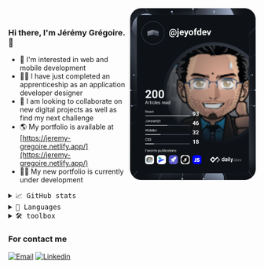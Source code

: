 <div align="left">
  <a href="https://app.daily.dev/DailyDevTips" target="_blank">
    <img
      width="256"
      align="right"
      src="https://github.com/jeyofdev/jeyofdev/blob/main/devcard.svg"
      alt="Jeyofdev's Dev Card"
    />
  </a>
</div>

<br />


### Hi there, I'm Jérémy Grégoire. 👋

- 👀 I'm interested in web and mobile development
- 🧑‍🎓 I have just completed an apprenticeship as an application developer designer
- 💞️ I am looking to collaborate on new digital projects as well as find my next challenge
- 🌎 My portfolio is available at [https://jeremy-gregoire.netlify.app/](https://jeremy-gregoire.netlify.app/)
- 👨‍💻 My new portfolio is currently under development

<details>
    <summary> <samp>📈 GitHub stats</samp></summary>
<br/>

![Jeremy Gregoire GitHub stats](https://github-readme-stats.vercel.app/api?username=jeyofdev)

</details>

<details>
    <summary> <samp>📝 Languages</samp></summary>
<br/>

![Jeremy Gregoire GitHub stats](https://github-readme-stats.vercel.app/api/top-langs/?username=jeyofdev&langs_count=10&layout=compact)

</details>

<details>
    <summary> <samp>🛠 toolbox</samp></summary>
<br/>
  
- Front-end :  
![HTML5](https://img.shields.io/badge/html5-%23E34F26.svg?style=flat-square&logo=html5&logoColor=white)
![CSS3](https://img.shields.io/badge/css3-%231572B6.svg?style=flat-square&logo=css3&logoColor=white)
![SASS](https://img.shields.io/badge/SASS-hotpink.svg?style=flat-square&logo=SASS&logoColor=white)
![TailwindCSS](https://img.shields.io/badge/tailwindcss-%2338B2AC.svg?style=flat-square&logo=tailwind-css&logoColor=white)
![Bootstrap](https://img.shields.io/badge/bootstrap-%23563D7C.svg?style=flat-square&logo=bootstrap&logoColor=white)
![MUI](https://img.shields.io/badge/MUI-%230081CB.svg?style=flat-square&logo=material-ui&logoColor=white)
![JavaScript](https://img.shields.io/badge/javascript-%23323330.svg?style=flat-square&logo=javascript&logoColor=%23F7DF1E)
![TypeScript](https://img.shields.io/badge/typescript-%23007ACC.svg?style=flat-square&logo=typescript&logoColor=white)
![React](https://img.shields.io/badge/react-%2320232a.svg?style=flat-square&logo=react&logoColor=%2361DAFB)
![React Router](https://img.shields.io/badge/React_Router-CA4245?style=flat-square&logo=react-router&logoColor=white)
![React Hook Form](https://img.shields.io/badge/React%20Hook%20Form-%23EC5990.svg?style=flat-square&logo=reacthookform&logoColor=white)
![Styled Components](https://img.shields.io/badge/styled--components-DB7093?style=flat-square&logo=styled-components&logoColor=white)
![Next JS](https://img.shields.io/badge/Next-black?style=flat-square&logo=next.js&logoColor=white)
![Redux](https://img.shields.io/badge/redux-%23593d88.svg?style=flat-square&logo=redux&logoColor=white)
![Webpack](https://img.shields.io/badge/webpack-%238DD6F9.svg?style=flat-square&logo=webpack&logoColor=black)
![React Native](https://img.shields.io/badge/react_native-%2320232a.svg?style=flat-square&logo=react&logoColor=%2361DAFB)
![Expo](https://img.shields.io/badge/expo-1C1E24?style=flat-square&logo=expo&logoColor=#D04A37)

- Back-end :  
![PHP](https://img.shields.io/badge/php-%23777BB4.svg?style=flat-square&logo=php&logoColor=white)
![MySQL](https://img.shields.io/badge/mysql-%2300f.svg?style=flat-square&logo=mysql&logoColor=white)
![MongoDB](https://img.shields.io/badge/MongoDB-%234ea94b.svg?style=flat-square&logo=mongodb&logoColor=white)
![Symfony](https://img.shields.io/badge/symfony-%23000000.svg?style=flat-square&logo=symfony&logoColor=white)
![WordPress](https://img.shields.io/badge/WordPress-%23117AC9.svg?style=flat-square&logo=WordPress&logoColor=white)
![NodeJS](https://img.shields.io/badge/node.js-6DA55F?style=flat-square&logo=node.js&logoColor=white)
![Express.js](https://img.shields.io/badge/express.js-%23404d59.svg?style=flat-square&logo=express&logoColor=%2361DAFB)
![JWT](https://img.shields.io/badge/JWT-black?style=flat-square&logo=JSON%20web%20tokens)
![GraphQL](https://img.shields.io/badge/-GraphQL-E10098?style=flat-square&logo=graphql&logoColor=white)
![Type-graphql](https://img.shields.io/badge/-TypeGraphQL-%23C04392?style=flat-square)
![Apollo-GraphQL](https://img.shields.io/badge/-ApolloGraphQL-311C87?style=flat-square&logo=apollo-graphql)
![Prisma](https://img.shields.io/badge/Prisma-5a67d8?style=flat-square&logo=apollo-graphql)
  
- Tests :  
![Jest](https://img.shields.io/badge/-jest-%23C21325?style=flat-square&logo=jest&logoColor=white)
![Mocha](https://img.shields.io/badge/-mocha-%238D6748?style=flat-square&logo=mocha&logoColor=white)
  
- DevOps :  
![Docker](https://img.shields.io/badge/docker-%230db7ed.svg?style=flat-square&logo=docker&logoColor=white)
 
- dependency :   
![NPM](https://img.shields.io/badge/NPM-%23000000.svg?style=flat-square&logo=npm&logoColor=white)
![Yarn](https://img.shields.io/badge/yarn-%232C8EBB.svg?style=flat-square&logo=yarn&logoColor=white)

- project :  
![Git](https://img.shields.io/badge/git-%23F05033.svg?style=flat-square&logo=git&logoColor=white)
![GitHub](https://img.shields.io/badge/github-%23121011.svg?style=flat-square&logo=github&logoColor=white)
![Bitbucket](https://img.shields.io/badge/bitbucket-%230047B3.svg?style=flat-square&logo=bitbucket&logoColor=white)

- IDE and editor :  
![Visual Studio Code](https://img.shields.io/badge/Visual%20Studio%20Code-0078d7.svg?style=flat-square&logo=visual-studio-code&logoColor=white)
![Sublime Text](https://img.shields.io/badge/sublime_text-%23575757.svg?style=flat-square&logo=sublime-text&logoColor=important)
![CodePen](https://img.shields.io/badge/CodePen-white?style=flat-square&logo=codepen&logoColor=black)
![CodeSandbox](https://img.shields.io/badge/Codesandbox-040404?style=flat-square&logo=codesandbox&logoColor=DBDBDB)

- Tools :  
![Postman](https://img.shields.io/badge/Postman-FF6C37?style=flat-square&logo=postman&logoColor=white)
![ESLint](https://img.shields.io/badge/ESLint-4B3263?style=flat-square&logo=eslint&logoColor=white)
![Babel](https://img.shields.io/badge/Babel-F9DC3e?style=flat-square&logo=babel&logoColor=black)

- OS :  
![IOS](https://img.shields.io/badge/iOS-000000?style=flat-square&logo=ios&logoColor=white)
![Mac OS](https://img.shields.io/badge/mac%20os-000000?style=flat-square&logo=macos&logoColor=F0F0F0)
  
</details>







### For contact me

[![Email](https://img.shields.io/badge/Email-EA4335?logo=Gmail&logoColor=white)](mailto:jgregoire.pro@gmail.com)
[![Linkedin](https://img.shields.io/badge/LinkedIn-0077B5?logo=linkedin&logoColor=white)](https://www.linkedin.com/in/jeremy-gregoire/)

<!--
**jeyofdev/jeyofdev** is a ✨ _special_ ✨ repository because its `README.md` (this file) appears on your GitHub profile.

Here are some ideas to get you started:

- 🔭 I’m currently working on ...
- 🌱 I’m currently learning ...
- 👯 I’m looking to collaborate on ...
- 🤔 I’m looking for help with ...
- 💬 Ask me about ...
- 📫 How to reach me: ...
- 😄 Pronouns: ...
- ⚡ Fun fact: ...
-->
